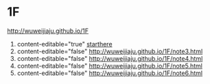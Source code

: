 # 1F

http://wuweijiaju.github.io/1F


1. content-editable="true" [starthere](./note2.html "comment")
1. content-editable="false" http://wuweijiaju.github.io/1F/note3.html
1. content-editable="false" http://wuweijiaju.github.io/1F/note4.html
1. content-editable="false" http://wuweijiaju.github.io/1F/note5.html
1. content-editable="false" http://wuweijiaju.github.io/1F/note6.html
